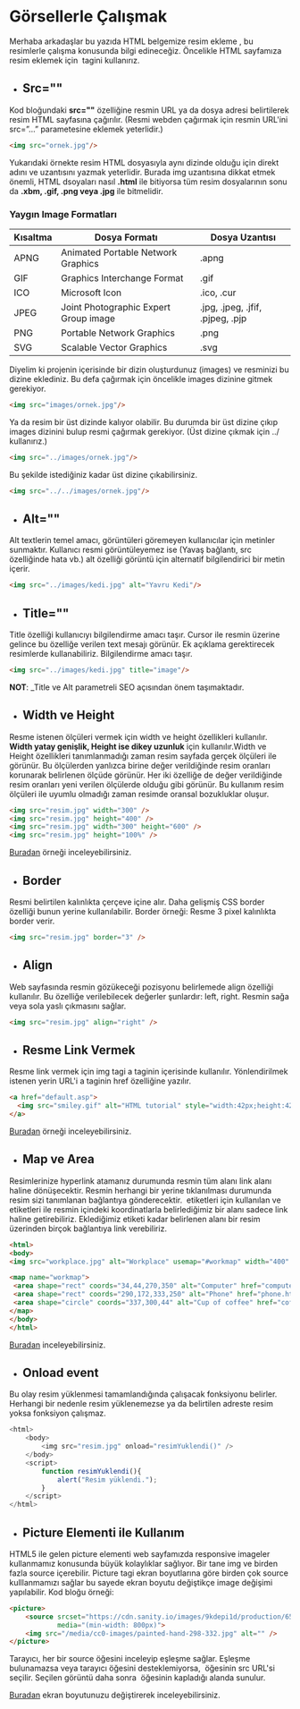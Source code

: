 # Görsellerle Çalışmak

Merhaba arkadaşlar bu yazıda HTML belgemize resim ekleme , bu resimlerle çalışma konusunda bilgi edineceğiz.
Öncelikle HTML sayfamıza resim eklemek için **<img>** tagini kullanırız. 

- ## Src=""
Kod bloğundaki **src=""** özelliğine resmin URL ya da dosya adresi belirtilerek resim HTML sayfasına çağırılır. (Resmi webden çağırmak için resmin URL'ini src=”…” parametesine eklemek yeterlidir.)

```html
<img src="ornek.jpg"/>
```

Yukarıdaki örnekte resim HTML dosyasıyla aynı dizinde olduğu için direkt adını ve uzantısını yazmak yeterlidir. Burada img uzantısına dikkat etmek önemli, HTML dsoyaları nasıl **.html** ile bitiyorsa tüm resim dosyalarının sonu da **.xbm, .gif, .png veya .jpg** ile bitmelidir.

### Yaygın Image Formatları
Kısaltma | Dosya Formatı | Dosya Uzantısı
-- | -- | --
APNG	 | Animated Portable Network Graphics	| .apng
GIF	 | Graphics Interchange Format		| .gif
ICO		 | Microsoft Icon	| .ico, .cur
JPEG	 | 	Joint Photographic Expert Group image	| .jpg, .jpeg, .jfif, .pjpeg, .pjp
PNG		 | Portable Network Graphics	| .png
SVG		 | Scalable Vector Graphics	| 	.svg


Diyelim ki projenin içerisinde bir dizin oluşturdunuz (images) ve resminizi bu dizine eklediniz. Bu defa çağırmak için öncelikle images dizinine gitmek gerekiyor.

```html 
<img src="images/ornek.jpg"/> 
```

Ya da resim bir üst dizinde kalıyor olabilir. Bu durumda bir üst dizine çıkıp images dizinini bulup resmi çağırmak gerekiyor. (Üst dizine çıkmak için ../ kullanırız.)

```html
<img src="../images/ornek.jpg"/>
```

 Bu şekilde istediğiniz kadar üst dizine çıkabilirsiniz.
 
```html
<img src="../../images/ornek.jpg"/>
```
  
- ## Alt=""
Alt textlerin temel amacı, görüntüleri göremeyen kullanıcılar için metinler sunmaktır. Kullanıcı resmi görüntüleyemez ise (Yavaş bağlantı, src özelliğinde hata vb.) alt özelliği görüntü için alternatif bilgilendirici bir metin içerir.

```html 
<img src="../images/kedi.jpg" alt="Yavru Kedi"/>
```

- ## Title=""
Title özelliği kullanıcıyı bilgilendirme amacı taşır. Cursor ile resmin üzerine gelince bu özelliğe verilen text mesajı görünür. Ek açıklama gerektirecek resimlerde kullanabiliriz. Bilgilendirme amacı taşır.

```html
<img src="../images/kedi.jpg" title="image"/>	
```

**NOT**: _Title ve Alt parametreli SEO açısından önem taşımaktadır.

- ## Width ve Height
Resme istenen ölçüleri vermek için width ve height özellikleri kullanılır. **Width yatay genişlik, Height ise dikey uzunluk** için kullanılır.Width ve Height özellikleri tanımlanmadığı zaman resim sayfada gerçek ölçüleri ile görünür. Bu ölçülerden yanlızca birine değer verildiğinde  resim oranları korunarak belirlenen ölçüde görünür. Her iki özelliğe de değer verildiğinde resim oranları yeni verilen ölçülerde olduğu gibi görünür. Bu kullanım resim ölçüleri ile uyumlu olmadığı zaman resimde oransal bozukluklar oluşur.

```html
<img src="resim.jpg" width="300" />
<img src="resim.jpg" height="400" />
<img src="resim.jpg" width="300" height="600" />
<img src="resim.jpg" height="100%" />

```
[Buradan](https://jsfiddle.net/detfj6w9/4/) örneği inceleyebilirsiniz.

- ## Border 
Resmi belirtilen kalınlıkta çerçeve içine alır. Daha gelişmiş CSS border özelliği bunun yerine kullanılabilir.
Border örneği: Resme 3 pixel kalınlıkta border verir.

```html
<img src="resim.jpg" border="3" />
```

- ## Align
Web sayfasında resmin gözükeceği pozisyonu belirlemede align özelliği kullanılır. Bu özelliğe verilebilecek değerler şunlardır: left, right. Resmin sağa veya sola yaslı çıkmasını sağlar.

```html 
<img src="resim.jpg" align="right" />
```

- ## Resme Link Vermek
Resme link vermek için img tagi a taginin içerisinde kullanılır. Yönlendirilmek istenen yerin URL'i a taginin href özelliğine yazılır.

```html
<a href="default.asp">
  <img src="smiley.gif" alt="HTML tutorial" style="width:42px;height:42px;">
</a>
```
[Buradan](https://jsfiddle.net/qcpfsev7/2/) örneği inceleyebilirsiniz.

- ## Map ve Area 
Resimlerinize hyperlink atamanız durumunda resmin tüm alanı link alanı haline dönüşecektir. Resmin herhangi bir yerine tıklanılması durumunda resim sizi tanımlanan bağlantıya gönderecektir. <img> etiketleri için kullanılan <map> ve <area> etiketleri ile resmin içindeki koordinatlarla belirlediğimiz bir alanı sadece link haline getirebiliriz. Eklediğimiz <area> etiketi kadar belirlenen alanı bir resim üzerinden birçok bağlantıya link verebiliriz.
 
 ```html
<html>
<body>
<img src="workplace.jpg" alt="Workplace" usemap="#workmap" width="400" height="379">

<map name="workmap">
  <area shape="rect" coords="34,44,270,350" alt="Computer" href="computer.htm">
  <area shape="rect" coords="290,172,333,250" alt="Phone" href="phone.htm">
  <area shape="circle" coords="337,300,44" alt="Cup of coffee" href="coffee.htm">
</map>
</body>
</html>
 ```
 [Buradan](https://www.w3schools.com/html/tryit.asp?filename=tryhtml_images_map2) inceleyebilirsiniz. 

- ## Onload event
Bu olay resim yüklenmesi tamamlandığında çalışacak fonksiyonu belirler. Herhangi bir nedenle resim yüklenemezse ya da belirtilen adreste resim yoksa fonksiyon çalışmaz.

```javascript
<html>
    <body>
        <img src="resim.jpg" onload="resimYuklendi()" />
    </body>
    <script>
        function resimYuklendi(){
            alert("Resim yüklendi.");
        }
    </script>
</html>
```

- ## Picture Elementi ile Kullanım
HTML5 ile gelen picture elementi web sayfamızda responsive imageler kullanmamız konusunda büyük kolaylıklar sağlıyor. Bir tane img ve birden fazla source içerebilir. Picture tagi ekran boyutlarına göre birden çok source kulllanmamızı sağlar bu sayede ekran boyutu değiştikçe image değişimi yapılabilir. Kod bloğu örneği: 

```html
<picture>
    <source srcset="https://cdn.sanity.io/images/9kdepi1d/production/65c832d202a503b15d99e628f4313782f3ef50db-300x62.png"
            media="(min-width: 800px)">
    <img src="/media/cc0-images/painted-hand-298-332.jpg" alt="" />
</picture>
```
Tarayıcı, her bir source öğesini inceleyip eşleşme sağlar. Eşleşme bulunamazsa veya tarayıcı <picture> öğesini desteklemiyorsa, <img> öğesinin src URL'si seçilir. Seçilen görüntü daha sonra <img> öğesinin kapladığı alanda sunulur.
  
[Buradan](https://jsfiddle.net/a2dvm503/4/) ekran boyutunuzu değiştirerek inceleyebilirsiniz. 









 
 
 






